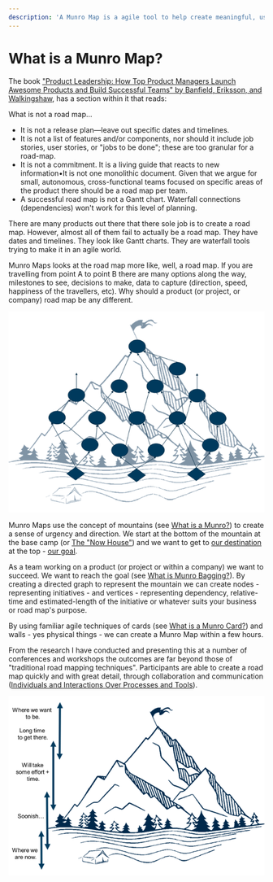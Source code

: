 ```yaml
---
description: 'A Munro Map is a agile tool to help create meaningful, useful road maps.'
---
```


# What is a Munro Map?

The book ["Product Leadership: How Top Product Managers Launch Awesome Products and Build Successful Teams" by Banfield, Eriksson, and Walkingshaw](https://books.google.com.au/books?id=UrbZDgAAQBAJ&vq=gantt&source=gbs_navlinks_s), has a section within it that reads: 

What is not a road map...

* It is not a release plan—leave out specific dates and timelines.
* It is not a list of features and/or components, nor should it include job stories, user stories, or "jobs to be done"; these are too granular for a road-map.
* It is not a commitment. It is a living guide that reacts to new information•It is not one monolithic document. Given that we argue for small, autonomous, cross-functional teams focused on specific areas of the product there should be a road map per team.
* A successful road map is not a Gantt chart. Waterfall connections \(dependencies\) won't work for this level of planning.

There are many products out there that there sole job is to create a road map. However, almost all of them  fail to actually be a road map. They have dates and timelines. They look like Gantt charts. They are waterfall tools trying to make it in an agile world. 

Munro Maps looks at the road map more like, well, a road map. If you are travelling from point A to point B there are many options along the way, milestones to see, decisions to make, data to capture \(direction, speed, happiness of the travellers, etc\). Why should a product \(or project, or company\) road map be any different. 

![Munro Map - from The Now House to the Summit Goal](../.gitbook/assets/map1.png)

Munro Maps use the concept of mountains \(see [What is a Munro?](../scottish-munros/what-is-a-munro.md)\) to create a sense of urgency and direction. We start at the bottom of the mountain at the base camp \(or [The "Now House"](../the-mechanics/the-now-house.md)\) and we want to get to [our destination](../the-process/1.-identify-the-destination.md) at the top - [our goal](../the-mechanics/smart-goal.md). 

As a team working on a product \(or project or within a company\) we want to succeed. We want to reach the goal \(see [What is Munro Bagging?](../scottish-munros/what-is-munro-bagging.md)\). By creating a directed graph to represent the mountain we can create nodes - representing initiatives - and vertices - representing dependency, relative-time and estimated-length of the initiative or whatever suits your business or road map's purpose.

By using familiar agile techniques of cards \(see [What is a Munro Card?](../the-mechanics/what-is-a-munro-card.md)\) and walls - yes physical things - we can create a Munro Map within a few hours. 

From the research I have conducted and presenting this at a number of conferences and workshops the outcomes are far beyond those of "traditional road mapping techniques". Participants are able to create a road map quickly and with great detail, through collaboration and communication \([Individuals and Interactions Over Processes and Tools](https://agilemanifesto.org/)\). 

![Munro Maps don&apos;t throw out the &quot;time&quot; aspect - instead time is relative and fluid.](../.gitbook/assets/map2.png)

